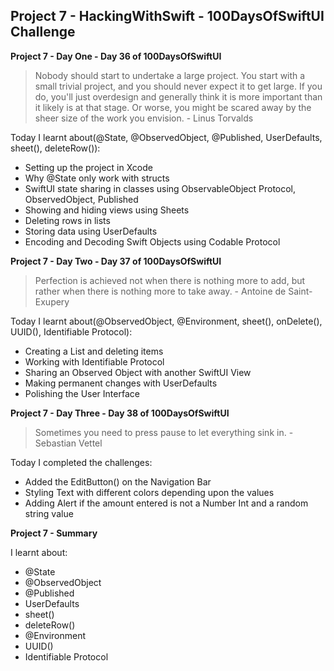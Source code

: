 ## Project 7 - HackingWithSwift - 100DaysOfSwiftUI Challenge

**Project 7 - Day One - Day 36 of 100DaysOfSwiftUI**

> Nobody should start to undertake a large project. You start with a small trivial project, and you should never expect it to get large. If you do, you'll just overdesign and generally think it is more important than it likely is at that stage. Or worse, you might be scared away by the sheer size of the work you envision. - Linus Torvalds

Today I learnt about(@State, @ObservedObject, @Published, UserDefaults, sheet(), deleteRow()):

- Setting up the project in Xcode
- Why @State only work with structs
- SwiftUI state sharing in classes using ObservableObject Protocol, ObservedObject, Published
- Showing and hiding views using Sheets
- Deleting rows in lists
- Storing data using UserDefaults
- Encoding and Decoding Swift Objects using Codable Protocol

**Project 7 - Day Two - Day 37 of 100DaysOfSwiftUI**

> Perfection is achieved not when there is nothing more to add, but rather when there is nothing more to take away. - Antoine de Saint-Exupery

Today I learnt about(@ObservedObject, @Environment, sheet(), onDelete(), UUID(), Identifiable Protocol):

- Creating a List and deleting items
- Working with Identifiable Protocol
- Sharing an Observed Object with another SwiftUI View
- Making permanent changes with UserDefaults
- Polishing the User Interface

**Project 7 - Day Three - Day 38 of 100DaysOfSwiftUI**

> Sometimes you need to press pause to let everything sink in. - Sebastian Vettel

Today I completed the challenges:

- Added the EditButton() on the Navigation Bar
- Styling Text with different colors depending upon the values
- Adding Alert if the amount entered is not a Number Int and a random string value

**Project 7 - Summary**

I learnt about:

- @State
- @ObservedObject
- @Published
- UserDefaults
- sheet()
- deleteRow()
- @Environment
- UUID()
- Identifiable Protocol
